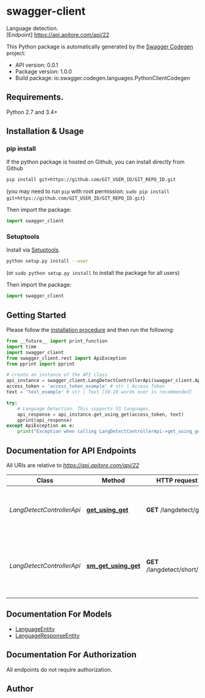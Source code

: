 # swagger-client
Language detection.<BR />[Endpoint] https://api.apitore.com/api/22

This Python package is automatically generated by the [Swagger Codegen](https://github.com/swagger-api/swagger-codegen) project:

- API version: 0.0.1
- Package version: 1.0.0
- Build package: io.swagger.codegen.languages.PythonClientCodegen

## Requirements.

Python 2.7 and 3.4+

## Installation & Usage
### pip install

If the python package is hosted on Github, you can install directly from Github

```sh
pip install git+https://github.com/GIT_USER_ID/GIT_REPO_ID.git
```
(you may need to run `pip` with root permission: `sudo pip install git+https://github.com/GIT_USER_ID/GIT_REPO_ID.git`)

Then import the package:
```python
import swagger_client 
```

### Setuptools

Install via [Setuptools](http://pypi.python.org/pypi/setuptools).

```sh
python setup.py install --user
```
(or `sudo python setup.py install` to install the package for all users)

Then import the package:
```python
import swagger_client
```

## Getting Started

Please follow the [installation procedure](#installation--usage) and then run the following:

```python
from __future__ import print_function
import time
import swagger_client
from swagger_client.rest import ApiException
from pprint import pprint

# create an instance of the API class
api_instance = swagger_client.LangDetectControllerApi(swagger_client.ApiClient(configuration))
access_token = 'access_token_example' # str | Access Token
text = 'text_example' # str | Text [10-20 words over is recommended]

try:
    # Language Detection. This supports 53 languages.
    api_response = api_instance.get_using_get(access_token, text)
    pprint(api_response)
except ApiException as e:
    print("Exception when calling LangDetectControllerApi->get_using_get: %s\n" % e)

```

## Documentation for API Endpoints

All URIs are relative to *https://api.apitore.com/api/22*

Class | Method | HTTP request | Description
------------ | ------------- | ------------- | -------------
*LangDetectControllerApi* | [**get_using_get**](docs/LangDetectControllerApi.md#get_using_get) | **GET** /langdetect/get | Language Detection. This supports 53 languages.
*LangDetectControllerApi* | [**sm_get_using_get**](docs/LangDetectControllerApi.md#sm_get_using_get) | **GET** /langdetect/short/get | Language Detection for Short Messages. This supports 53 languages.


## Documentation For Models

 - [LanguageEntity](docs/LanguageEntity.md)
 - [LanguageResponseEntity](docs/LanguageResponseEntity.md)


## Documentation For Authorization

 All endpoints do not require authorization.


## Author




